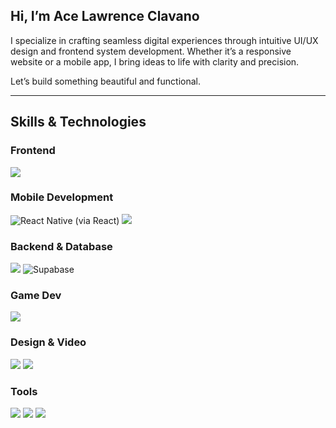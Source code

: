## Hi, I’m Ace Lawrence Clavano

I specialize in crafting seamless digital experiences through intuitive UI/UX design and frontend system development. Whether it’s a responsive website or a mobile app, I bring ideas to life with clarity and precision.

Let’s build something beautiful and functional.

---

## Skills & Technologies

### Frontend
<p align="left">
  <img src="https://skillicons.dev/icons?i=html,css,sass,tailwind,bootstrap,js,ts,react,nextjs" />
</p>

### Mobile Development
<p align="left">
  <img src="https://skillicons.dev/icons?i=react" title="React Native (via React)" />
  <img src="https://img.shields.io/badge/Cordova-35434F?logo=apachecordova&logoColor=white&style=for-the-badge" />
</p>

### Backend & Database
<p align="left">
  <img src="https://skillicons.dev/icons?i=python,mysql" />
  <img src="https://skillicons.dev/icons?i=supabase" title="Supabase" />
</p>

### Game Dev
<p align="left">
  <img src="https://skillicons.dev/icons?i=unity,cs,cpp" />
</p>

### Design & Video
<p align="left">
  <img src="https://skillicons.dev/icons?i=ps,ai,pr" />
  <img src="https://img.shields.io/badge/Filmora-0C69B0?logo=filmora&logoColor=white&style=for-the-badge" />
</p>

### Tools
<p align="left">
  <img src="https://skillicons.dev/icons?i=git" />
  <img src="https://img.shields.io/badge/Vercel-000000?logo=vercel&logoColor=white&style=for-the-badge" />
  <img src="https://img.shields.io/badge/Netlify-00C7B7?logo=netlify&logoColor=white&style=for-the-badge" />
</p>
